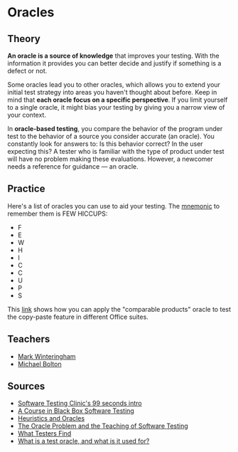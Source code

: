 # Oracles

## Theory

**An oracle is a source of knowledge** that improves your testing. With the information it provides you can better decide and justify if something is a defect or not.

Some oracles lead you to other oracles, which allows you to extend your initial test strategy into areas you haven't thought about before. Keep in mind that **each oracle focus on a specific perspective**. If you limit yourself to a single oracle, it might bias your testing by giving you a narrow view of your context.

In **oracle-based testing**, you compare the behavior of the program under test to the behavior of a source you consider accurate (an oracle). You constantly look for answers to: Is this behavior correct? In the user expecting this? A tester who is familiar with the type of product under test will have no problem making these evaluations. However, a newcomer needs a reference for guidance — an oracle.

## Practice

Here's a list of oracles you can use to aid your testing. The [mnemonic](#) to remember them is FEW HICCUPS:

- F
- E
- W
- H
- I
- C
- C
- U
- P
- S

This [link](http://www.testingeducation.org/k04/examples/obas05s.html) shows how you can apply the "comparable products" oracle to test the copy-paste feature in different Office suites.

## Teachers

- [Mark Winteringham](http://www.mwtestconsultancy.co.uk/)
- [Michael Bolton](http://www.developsense.com/blog/)

## Sources

- [Software Testing Clinic's 99 seconds intro](https://dojo.ministryoftesting.com/lessons/99-second-introduction-to-oracles)
- [A Course in Black Box Software Testing](http://www.testingeducation.org/k04/OracleExamples.htm)
- [Heuristics and Oracles](https://katrinatester.blogspot.pt/2014/09/heuristics-and-oracles.html)
- [The Oracle Problem and the Teaching of Software Testing](http://kaner.com/?p=190)
- [What Testers Find](http://www.satisfice.com/blog/archives/572)
- [What is a test oracle, and what is it used for?](https://stackoverflow.com/a/23971174/675577)